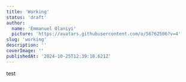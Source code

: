 ```yaml
---
title: 'Working'
status: 'draft'
author:
  name: 'Emmanuel Olaniyi'
  picture: 'https://avatars.githubusercontent.com/u/56762506?v=4'
slug: 'working'
description: ''
coverImage: ''
publishedAt: '2024-10-25T12:39:18.621Z'
---
```


test
